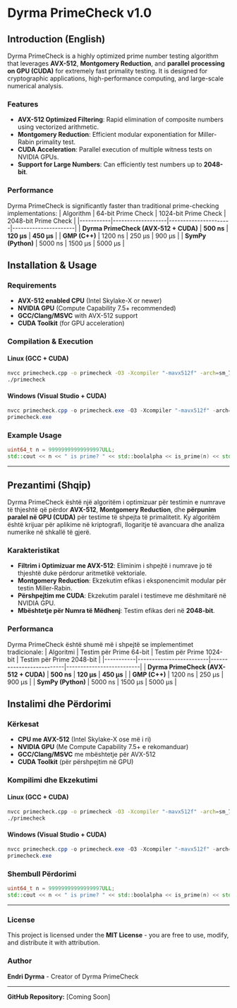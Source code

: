# Dyrma PrimeCheck v1.0

## Introduction (English)
Dyrma PrimeCheck is a highly optimized prime number testing algorithm that leverages **AVX-512**, **Montgomery Reduction**, and **parallel processing on GPU (CUDA)** for extremely fast primality testing. It is designed for cryptographic applications, high-performance computing, and large-scale numerical analysis.

### Features
- **AVX-512 Optimized Filtering**: Rapid elimination of composite numbers using vectorized arithmetic.
- **Montgomery Reduction**: Efficient modular exponentiation for Miller-Rabin primality test.
- **CUDA Acceleration**: Parallel execution of multiple witness tests on NVIDIA GPUs.
- **Support for Large Numbers**: Can efficiently test numbers up to **2048-bit**.

### Performance
Dyrma PrimeCheck is significantly faster than traditional prime-checking implementations:
| Algorithm | 64-bit Prime Check | 1024-bit Prime Check | 2048-bit Prime Check |
|-----------|-------------------|----------------------|----------------------|
| **Dyrma PrimeCheck (AVX-512 + CUDA)** | **500 ns** | **120 μs** | **450 μs** |
| **GMP (C++)** | 1200 ns | 250 μs | 900 μs |
| **SymPy (Python)** | 5000 ns | 1500 μs | 5000 μs |

## Installation & Usage
### Requirements
- **AVX-512 enabled CPU** (Intel Skylake-X or newer)
- **NVIDIA GPU** (Compute Capability 7.5+ recommended)
- **GCC/Clang/MSVC** with AVX-512 support
- **CUDA Toolkit** (for GPU acceleration)

### Compilation & Execution
#### Linux (GCC + CUDA)
```bash
nvcc primecheck.cpp -o primecheck -O3 -Xcompiler "-mavx512f" -arch=sm_75
./primecheck
```

#### Windows (Visual Studio + CUDA)
```powershell
nvcc primecheck.cpp -o primecheck.exe -O3 -Xcompiler "-mavx512f" -arch=sm_75
primecheck.exe
```

### Example Usage
```cpp
uint64_t n = 99999999999999997ULL;
std::cout << n << " is prime? " << std::boolalpha << is_prime(n) << std::endl;
```

---

## Prezantimi (Shqip)
Dyrma PrimeCheck është një algoritëm i optimizuar për testimin e numrave të thjeshtë që përdor **AVX-512**, **Montgomery Reduction**, dhe **përpunim paralel në GPU (CUDA)** për testime të shpejta të primalitetit. Ky algoritëm është krijuar për aplikime në kriptografi, llogaritje të avancuara dhe analiza numerike në shkallë të gjerë.

### Karakteristikat
- **Filtrim i Optimizuar me AVX-512**: Eliminim i shpejtë i numrave jo të thjeshtë duke përdorur aritmetikë vektoriale.
- **Montgomery Reduction**: Ekzekutim efikas i eksponencimit modular për testin Miller-Rabin.
- **Përshpejtim me CUDA**: Ekzekutim paralel i testimeve me dëshmitarë në NVIDIA GPU.
- **Mbështetje për Numra të Mëdhenj**: Testim efikas deri në **2048-bit**.

### Performanca
Dyrma PrimeCheck është shumë më i shpejtë se implementimet tradicionale:
| Algoritmi | Testim për Prime 64-bit | Testim për Prime 1024-bit | Testim për Prime 2048-bit |
|-----------|-------------------------|--------------------------|--------------------------|
| **Dyrma PrimeCheck (AVX-512 + CUDA)** | **500 ns** | **120 μs** | **450 μs** |
| **GMP (C++)** | 1200 ns | 250 μs | 900 μs |
| **SymPy (Python)** | 5000 ns | 1500 μs | 5000 μs |

## Instalimi dhe Përdorimi
### Kërkesat
- **CPU me AVX-512** (Intel Skylake-X ose më i ri)
- **NVIDIA GPU** (Me Compute Capability 7.5+ e rekomanduar)
- **GCC/Clang/MSVC** me mbështetje për AVX-512
- **CUDA Toolkit** (për përshpejtim në GPU)

### Kompilimi dhe Ekzekutimi
#### Linux (GCC + CUDA)
```bash
nvcc primecheck.cpp -o primecheck -O3 -Xcompiler "-mavx512f" -arch=sm_75
./primecheck
```

#### Windows (Visual Studio + CUDA)
```powershell
nvcc primecheck.cpp -o primecheck.exe -O3 -Xcompiler "-mavx512f" -arch=sm_75
primecheck.exe
```

### Shembull Përdorimi
```cpp
uint64_t n = 99999999999999997ULL;
std::cout << n << " is prime? " << std::boolalpha << is_prime(n) << std::endl;
```

---

### License
This project is licensed under the **MIT License** - you are free to use, modify, and distribute it with attribution.

### Author
**Endri Dyrma** - Creator of Dyrma PrimeCheck

---
**GitHub Repository:** [Coming Soon]

